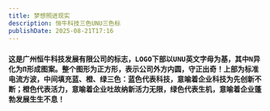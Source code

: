 ```yaml
---
title: 梦想照进现实
description: 恒牛科技三色UNU三色标
publishDate: 2025-08-21T17:16
---
```

### `这是广州恒牛科技发展有限公司的标志，LOGO下部以UNU英文字母为基，其中N异化为Π形成图案。整个图形为正方形，表示公司外方内圆，守正出奇！上部为标准电流方波，中间填充蓝、橙、绿三色：蓝色代表科技，意喻着企业科技为先创新不断；橙色代表活力，意喻着企业吐故纳新活力无限，绿色代表生机，意喻着企业蓬勃发展生生不息！`
